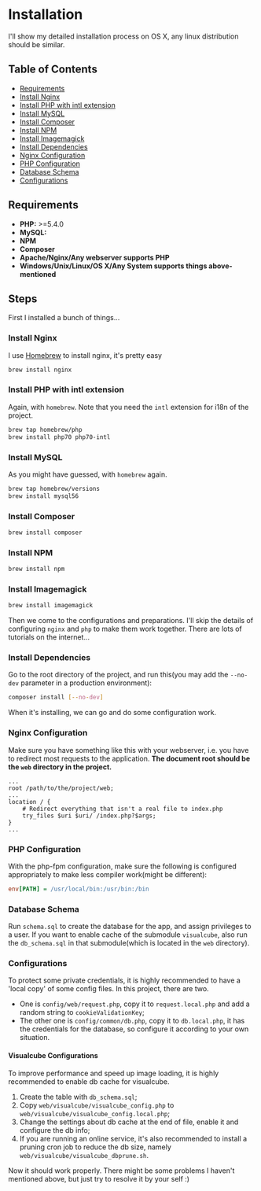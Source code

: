 Installation
============

I'll show my detailed installation process on OS X, any linux distribution should be similar.

Table of Contents
--------------------

 - [Requirements](#requirements)
 - [Install Nginx](#install-nginx)
 - [Install PHP with intl extension](#install-php-with-intl-extension)
 - [Install MySQL](#install-mysql)
 - [Install Composer](#install-composer)
 - [Install NPM](#install-npm)
 - [Install Imagemagick](#install-imagemagick)
 - [Install Dependencies](#install-dependencies)
 - [Nginx Configuration](#nginx-configuration)
 - [PHP Configuration](#php-configuration)
 - [Database Schema](#database-schema)
 - [Configurations](#configurations)

## Requirements

 - **PHP:** >=5.4.0
 - **MySQL:**
 - **NPM**
 - **Composer**
 - **Apache/Nginx/Any webserver supports PHP**
 - **Windows/Unix/Linux/OS X/Any System supports things above-mentioned**

## Steps

First I installed a bunch of things...

### Install Nginx

I use [Homebrew][] to install nginx, it's pretty easy

```bash
brew install nginx
```

### Install PHP with intl extension

Again, with `homebrew`. Note that you need the `intl` extension for i18n of the project.

```bash
brew tap homebrew/php
brew install php70 php70-intl
```

### Install MySQL

As you might have guessed, with `homebrew` again.

```bash
brew tap homebrew/versions
brew install mysql56
```

### Install Composer

```bash
brew install composer
```

### Install NPM

```bash
brew install npm
```

### Install Imagemagick

```bash
brew install imagemagick
```

Then we come to the configurations and preparations. I'll skip the details of configuring `nginx` and `php` to make them work together. There are lots of tutorials on the internet...

### Install Dependencies

Go to the root directory of the project, and run this(you may add the `--no-dev` parameter in a production environment): 

```bash
composer install [--no-dev]
```

When it's installing, we can go and do some configuration work.

### Nginx Configuration

Make sure you have something like this with your webserver, i.e. you have to redirect most requests to the application. **The document root should be the `web` directory in the project.**

```nginx
...
root /path/to/the/project/web;
...
location / {
    # Redirect everything that isn't a real file to index.php
    try_files $uri $uri/ /index.php?$args;
}
...
```

### PHP Configuration

With the php-fpm configuration, make sure the following is configured appropriately to make less compiler work(might be different):

```ini
env[PATH] = /usr/local/bin:/usr/bin:/bin
```

### Database Schema

Run `schema.sql` to create the database for the app, and assign privileges to a user.
If you want to enable cache of the submodule `visualcube`, also run the `db_schema.sql` in that submodule(which is located in the `web` directory).

### Configurations

To protect some private credentials, it is highly recommended to have a 'local copy' of some config files. In this project, there are two.

 - One is `config/web/request.php`, copy it to `request.local.php` and add a random string to `cookieValidationKey`;
 - The other one is `config/common/db.php`, copy it to `db.local.php`, it has the credentials for the database, so configure it according to your own situation.

#### Visualcube Configurations

To improve performance and speed up image loading, it is highly recommended to enable db cache for visualcube.

 1. Create the table with `db_schema.sql`;
 2. Copy `web/visualcube/visualcube_config.php` to `web/visualcube/visualcube_config.local.php`;
 3. Change the settings about db cache at the end of file, enable it and configure the db info;
 4. If you are running an online service, it's also recommended to install a pruning cron job to reduce the db size, namely `web/visualcube/visualcube_dbprune.sh`.

Now it should work properly. There might be some problems I haven't mentioned above, but just try to resolve it by your self :)


[Homebrew]: http://brew.sh